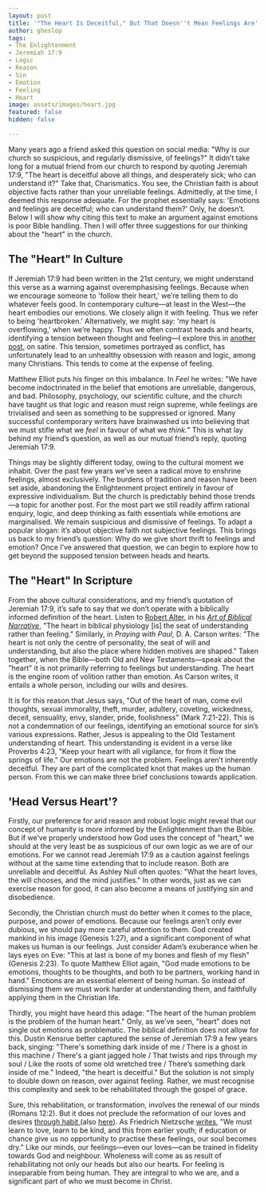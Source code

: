 ```yaml
---
layout: post
title: '"The Heart Is Deceitful," But That Doesn''t Mean Feelings Are'
author: gheslop
tags:
- The Enlightenment
- Jeremiah 17:9
- Logic
- Reason
- Sin
- Emotion
- Feeling
- Heart
image: assets/images/heart.jpg
featured: false
hidden: false

---
```

Many years ago a friend asked this question on social media: "Why is our church so suspicious, and regularly dismissive, of feelings?" It didn’t take long for a mutual friend from our church to respond by quoting Jeremiah 17:9, "The heart is deceitful above all things, and desperately sick; who can understand it?" Take that, Charismatics. You see, the Christian faith is about objective facts rather than your unreliable feelings. Admittedly, at the time, I deemed this response adequate. For the prophet essentially says: 'Emotions and feelings are deceitful; who can understand them?' Only, he doesn’t. Below I will show why citing this text to make an argument against emotions is poor Bible handling. Then I will offer three suggestions for our thinking about the "heart" in the church.

## The "Heart" In Culture

If Jeremiah 17:9 had been written in the 21st century, we might understand this verse as a warning against overemphasising feelings. Because when we encourage someone to 'follow their heart,' we’re telling them to do whatever feels good. In contemporary culture—at least in the West—the heart embodies our emotions. We closely align it with feeling. Thus we refer to being 'heartbroken.' Alternatively, we might say: 'my heart is overflowing,' when we’re happy. Thus we often contrast heads and hearts, identifying a tension between thought and feeling—I explore this in [another post](https://rekindle.co.za/content/2020-10-08-a-note-on-satire "A Note On Satire"), on satire. This tension, sometimes portrayed as conflict, has unfortunately lead to an unhealthy obsession with reason and logic, among many Christians. This tends to come at the expense of feeling.

Matthew Elliot puts his finger on this imbalance. In _Feel_ he writes: "We have become indoctrinated in the belief that emotions are unreliable, dangerous, and bad. Philosophy, psychology, our scientific culture, and the church have taught us that logic and reason must reign supreme, while feelings are trivialised and seen as something to be suppressed or ignored. Many successful contemporary writers have brainwashed us into believing that we must stifle what we _feel_ in favour of what we _think._" This is what lay behind my friend’s question, as well as our mutual friend’s reply, quoting Jeremiah 17:9.

Things may be slightly different today, owing to the cultural moment we inhabit. Over the past few years we’ve seen a radical move to enshrine feelings, almost exclusively. The burdens of tradition and reason have been set aside, abandoning the Enlightenment project entirely in favour of expressive individualism. But the church is predictably behind those trends—a topic for another post. For the most part we still readily affirm rational enquiry, logic, and deep thinking as faith essentials while emotions are marginalised. We remain suspicious and dismissive of feelings. To adapt a popular slogan: it’s about objective faith not subjective feelings. This brings us back to my friend’s question: Why do we give short thrift to feelings and emotion? Once I’ve answered that question, we can begin to explore how to get beyond the supposed tension between heads and hearts.

## The "Heart" In Scripture

From the above cultural considerations, and my friend’s quotation of Jeremiah 17:9, it’s safe to say that we don’t operate with a biblically informed definition of the heart. Listen to [Robert Alter](https://rekindle.co.za/content/more-from-robert-alter-theological-observations/ "Alter: Theological Observations"), in his [_Art of Biblical Narrative_](https://rekindle.co.za/content/rediscovering-the-art-of-biblical-narrative/ "The Art of Biblical Narrative"), "The heart in biblical physiology \[is\] the seat of understanding rather than feeling." Similarly, in _Praying with Paul,_ D. A. Carson writes: "The heart is not only the centre of personality, the seat of will and understanding, but also the place where hidden motives are shaped." Taken together, when the Bible—both Old and New Testaments—speak about the "heart" it is not primarily referring to feelings but understanding. The heart is the engine room of volition rather than emotion. As Carson writes, it entails a whole person, including our wills and desires.

It is for this reason that Jesus says, "Out of the heart of man, come evil thoughts, sexual immorality, theft, murder, adultery, coveting, wickedness, deceit, sensuality, envy, slander, pride, foolishness" (Mark 7:21-22). This is not a condemnation of our feelings, identifying an emotional source for sin’s various expressions. Rather, Jesus is appealing to the Old Testament understanding of heart. This understanding is evident in a verse like Proverbs 4:23, "Keep your heart with all vigilance, for from it flow the springs of life." Our emotions are not the problem. Feelings aren’t inherently deceitful. They are part of the complicated knot that makes up the human person. From this we can make three brief conclusions towards application.

## 'Head Versus Heart'?

Firstly, our preference for arid reason and robust logic might reveal that our concept of humanity is more informed by the Enlightenment than the Bible. But if we’ve properly understood how God uses the concept of "heart," we should at the very least be as suspicious of our own logic as we are of our emotions. For we cannot read Jeremiah 17:9 as a caution against feelings without at the same time extending that to include reason. Both are unreliable and deceitful. As Ashley Null often quotes: "What the heart loves, the will chooses, and the mind justifies." In other words, just as we can exercise reason for good, it can also become a means of justifying sin and disobedience.

Secondly, the Christian church must do better when it comes to the place, purpose, and power of emotions. Because our feelings aren’t only ever dubious, we should pay more careful attention to them. God created mankind in his image (Genesis 1:27), and a significant component of what makes us human is our feelings. Just consider Adam’s exuberance when he lays eyes on Eve: "This at last is bone of my bones and flesh of my flesh" (Genesis 2:23). To quote Matthew Elliot again, "God made emotions to be emotions, thoughts to be thoughts, and both to be partners, working hand in hand." Emotions are an essential element of being human. So instead of dismissing them we must work harder at understanding them, and faithfully applying them in the Christian life.

Thirdly, you might have heard this adage: "The heart of the human problem is the problem of the human heart." Only, as we’ve seen, "heart" does not single out emotions as problematic. The biblical definition does not allow for this. Dustin Kensrue better captured the sense of Jeremiah 17:9 a few years back, singing: "There's something dark inside of me / There is a ghost in this machine / There's a giant jagged hole / That twists and rips through my soul / Like the roots of some old wretched tree / There’s something dark inside of me." Indeed, "the heart is deceitful." But the solution is not simply to double down on reason, over against feeling. Rather, we must recognise this complexity and seek to be rehabilitated through the gospel of grace.

Sure, this rehabilitation, or transformation, involves the renewal of our minds (Romans 12:2). But it does not preclude the reformation of our loves and desires [through habit ](https://rekindle.co.za/content/2021-08-26-christian-go-back-to-church "Go Back to Church")(also [here](https://rekindle.co.za/content/2020-07-31-fridays-with-fred "Nietzsche on Habit")). As Friedrich Nietzsche [writes](https://rekindle.co.za/content/2020-08-14-friederich-nietzsche "Nietzsche on Love"), "We must learn to love, learn to be kind, and this from earlier youth; if education or chance give us no opportunity to practise these feelings, our soul becomes dry." Like our minds, our feelings—even our loves—can be trained in fidelity towards God and neighbour. Wholeness will come as as result of rehabilitating not only our heads but also our hearts. For feeling is inseparable from being human. They are integral to who we are, and a significant part of who we must become in Christ.